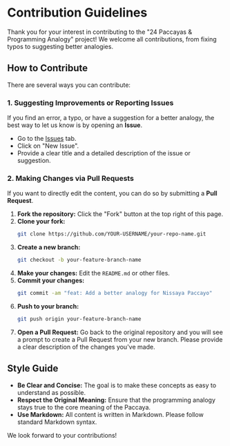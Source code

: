 # Contribution Guidelines

Thank you for your interest in contributing to the "24 Paccayas & Programming Analogy" project! We welcome all contributions, from fixing typos to suggesting better analogies.

## How to Contribute

There are several ways you can contribute:

### 1. Suggesting Improvements or Reporting Issues

If you find an error, a typo, or have a suggestion for a better analogy, the best way to let us know is by opening an **Issue**.

-   Go to the [Issues](https://github.com/your-username/your-repo-name/issues) tab.
-   Click on "New Issue".
-   Provide a clear title and a detailed description of the issue or suggestion.

### 2. Making Changes via Pull Requests

If you want to directly edit the content, you can do so by submitting a **Pull Request**.

1.  **Fork the repository:** Click the "Fork" button at the top right of this page.
2.  **Clone your fork:**
    ```bash
    git clone https://github.com/YOUR-USERNAME/your-repo-name.git
    ```
3.  **Create a new branch:**
    ```bash
    git checkout -b your-feature-branch-name
    ```
4.  **Make your changes:** Edit the `README.md` or other files.
5.  **Commit your changes:**
    ```bash
    git commit -am "feat: Add a better analogy for Nissaya Paccayo"
    ```
6.  **Push to your branch:**
    ```bash
    git push origin your-feature-branch-name
    ```
7.  **Open a Pull Request:** Go back to the original repository and you will see a prompt to create a Pull Request from your new branch. Please provide a clear description of the changes you've made.

## Style Guide

-   **Be Clear and Concise:** The goal is to make these concepts as easy to understand as possible.
-   **Respect the Original Meaning:** Ensure that the programming analogy stays true to the core meaning of the Paccaya.
-   **Use Markdown:** All content is written in Markdown. Please follow standard Markdown syntax.

We look forward to your contributions!
